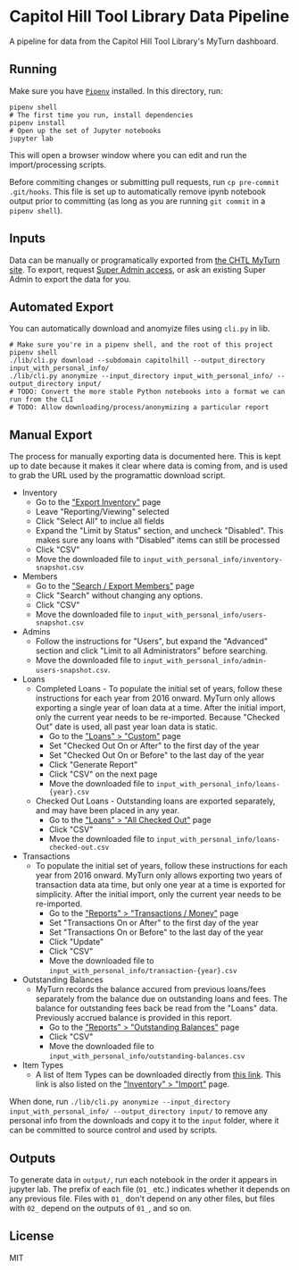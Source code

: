 # Capitol Hill Tool Library Data Pipeline

A pipeline for data from the Capitol Hill Tool Library's MyTurn dashboard.

## Running

Make sure you have [`Pipenv`](https://docs.pipenv.org/) installed. In this directory, run:

```
pipenv shell
# The first time you run, install dependencies
pipenv install
# Open up the set of Jupyter notebooks
jupyter lab
```

This will open a browser window where you can edit and run the import/processing scripts.

Before commiting changes or submitting pull requests, run `cp pre-commit .git/hooks`. This file is set up to automatically remove ipynb notebook output prior to committing (as long as you are running `git commit` in a `pipenv shell`).

## Inputs

Data can be manually or programatically exported from [the CHTL MyTurn site](https://capitolhill.myturn.com/).  To export, request [Super Admin access](https://support.myturn.com/hc/en-us/articles/205664648-Creating-Additional-Admin-Users), or ask an existing Super Admin to export the data for you.


## Automated Export

You can automatically download and anomyize files using `cli.py` in lib.

```
# Make sure you're in a pipenv shell, and the root of this project
pipenv shell
./lib/cli.py download --subdomain capitolhill --output_directory input_with_personal_info/
./lib/cli.py anonymize --input_directory input_with_personal_info/ --output_directory input/
# TODO: Convert the more stable Python notebooks into a format we can run from the CLI
# TODO: Allow downloading/process/anonymizing a particular report
```

## Manual Export

The process for manually exporting data is documented here. This is kept up to date because it makes it clear where data is coming from, and is used to grab the URL used by the programattic download script.

* Inventory
  * Go to the ["Export Inventory"](https://capitolhill.myturn.com/library/orgInventory/report) page
  * Leave "Reporting/Viewing" selected
  * Click "Select All" to inclue all fields
  * Expand the "Limit by Status" section, and uncheck "Disabled".  This makes sure any loans with "Disabled" items can still be processed
  * Click "CSV"
  * Move the downloaded file to `input_with_personal_info/inventory-snapshot.csv`
* Members
  * Go to the ["Search / Export Members"](https://capitolhill.myturn.com/library/orgMembership/searchUsers) page
  * Click "Search" without changing any options.
  * Click "CSV"
  * Move the downloaded file to `input_with_personal_info/users-snapshot.csv`
* Admins
  * Follow the instructions for "Users", but expand the "Advanced" section and click "Limit to all Administrators" before searching.
  * Move the downloaded file to `input_with_personal_info/admin-users-snapshot.csv`.
* Loans
  * Completed Loans - To populate the initial set of years, follow these instructions for each year from 2016 onward.  MyTurn only allows exporting a single year of loan data at a time. After the initial import, only the current year needs to be re-imported. Because "Checked Out" date is used, all past year loan data is static.
      * Go to the ["Loans" > "Custom"](https://capitolhill.myturn.com/library/orgLoan/reportParameters) page
      * Set "Checked Out On or After" to the first day of the year
      * Set "Checked Out On or Before" to the last day of the year
      * Click "Generate Report"
      * Click "CSV" on the next page
      * Move the downloaded file to `input_with_personal_info/loans-{year}.csv`
  * Checked Out Loans - Outstanding loans are exported separately, and may have been placed in any year.
      * Go to the ["Loans" > "All Checked Out"](https://capitolhill.myturn.com/library/orgLoan/list) page
      * Click "CSV"
      * Mvoe the downloaded file to `input_with_personal_info/loans-checked-out.csv`
* Transactions
  * To populate the initial set of years, follow these instructions for each year from 2016 onward. MyTurn only allows exporting two years of transaction data ata time, but only one year at a time is exported for simplicity.  After the initial import, only the current year needs to be re-imported.
    * Go to the ["Reports" > "Transactions / Money"](https://capitolhill.myturn.com/library/orgMyOrganization/moneyReport) page
    * Set "Transactions On or After" to the first day of the year
    * Set "Transactions On or Before" to the last day of the year
    * Click "Update"
    * Click "CSV"
    * Move the downloaded file to `input_with_personal_info/transaction-{year}.csv`
* Outstanding Balances
  * MyTurn records the balance accured from previous loans/fees separately from the balance due on outstanding loans and fees. The balance for outstanding fees back be read from the "Loans" data. Previously accrued balance is provided in this report.
    * Go to the ["Reports" > "Outstanding Balances"](https://capitolhill.myturn.com/library/onAccount/list) page
    * Click "CSV"
    * Move the downloaded file to `input_with_personal_info/outstanding-balances.csv`
* Item Types
  * A list of Item Types can be downloaded directly from [this link](https://capitolhill.myturn.com/library/orgDefaults/export?format=csv&extension=csv). This link is also listed on the ["Inventory" > "Import"](https://capitolhill.myturn.com/library/orgInventory/importInventory) page.

When done, run `./lib/cli.py anonymize --input_directory input_with_personal_info/ --output_directory input/` to remove any personal info from the downloads and copy it to the `input` folder, where it can be committed to source control and used by scripts.

## Outputs

To generate data in `output/`, run each notebook in the order it appears in jupyter lab. The prefix of each file (`01_` etc.) indicates whether it depends on any previous file. Files with `01_` don't depend on any other files, but files with `02_` depend on the outputs of `01_`, and so on.

## License

MIT